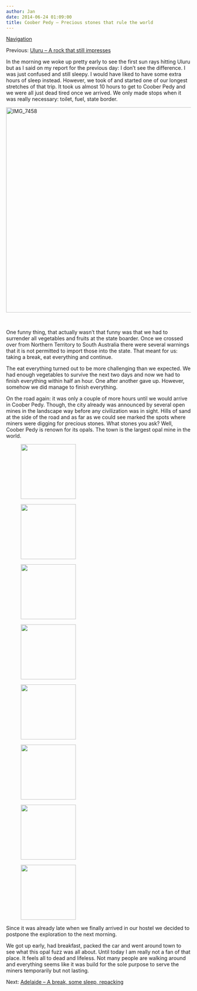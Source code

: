 ```yaml
---
author: Jan
date: 2014-06-24 01:09:00
title: Coober Pedy – Precious stones that rule the world
---
```


[Navigation](https://jan-steinke.de/the-stuart-highway/)

Previous: [Uluru &#8211; A rock that still impresses](https://jan-steinke.de/?p=1092)

In the morning we woke up pretty early to see the first sun rays hitting Uluru but as I said on my report for the previous day: I don&#8217;t see the difference. I was just confused and still sleepy. I would have liked to have some extra hours of sleep instead. However, we took of and started one of our longest stretches of that trip. It took us almost 10 hours to get to Coober Pedy and we were all just dead tired once we arrived. We only made stops when it was really necessary: toilet, fuel, state border.

<img class="alignright size-large wp-image-1407" src="https://jan-steinke.de/wordpress/wp-content/uploads/2016/02/IMG_7458-1024x683.jpg" alt="IMG_7458" width="840" height="560" srcset="https://jan-steinke.de/wordpress/wp-content/uploads/2016/02/IMG_7458-1024x683.jpg 1024w, https://jan-steinke.de/wordpress/wp-content/uploads/2016/02/IMG_7458-300x200.jpg 300w, https://jan-steinke.de/wordpress/wp-content/uploads/2016/02/IMG_7458-768x512.jpg 768w, https://jan-steinke.de/wordpress/wp-content/uploads/2016/02/IMG_7458-1200x800.jpg 1200w" sizes="(max-width: 709px) 85vw, (max-width: 909px) 67vw, (max-width: 1362px) 62vw, 840px" />

&nbsp;

One funny thing, that actually wasn&#8217;t that funny was that we had to surrender all vegetables and fruits at the state boarder. Once we crossed over from Northern Territory to South Australia there were several warnings that it is not permitted to import those into the state. That meant for us: taking a break, eat everything and continue.

The eat everything turned out to be more challenging than we expected. We had enough vegetables to survive the next two days and now we had to finish everything within half an hour. One after another gave up. However, somehow we did manage to finish everything.

On the road again: it was only a couple of more hours until we would arrive in Coober Pedy. Though, the city already was announced by several open mines in the landscape way before any civilization was in sight. Hills of sand at the side of the road and as far as we could see marked the spots where miners were digging for precious stones. What stones you ask? Well, Coober Pedy is renown for its opals. The town is the largest opal mine in the world.

<div id='gallery-6' class='gallery galleryid-1160 gallery-columns-4 gallery-size-thumbnail'>
  <figure class='gallery-item'>

  <div class='gallery-icon landscape'>
    <img width="150" height="150" src="http://jan-steinke.de/wordpress/wp-content/uploads/2016/02/IMG_7509-150x150.jpg" class="attachment-thumbnail size-thumbnail" alt="" />
  </div></figure><figure class='gallery-item'>

  <div class='gallery-icon landscape'>
    <img width="150" height="150" src="http://jan-steinke.de/wordpress/wp-content/uploads/2016/02/IMG_7510-150x150.jpg" class="attachment-thumbnail size-thumbnail" alt="" />
  </div></figure><figure class='gallery-item'>

  <div class='gallery-icon landscape'>
    <img width="150" height="150" src="http://jan-steinke.de/wordpress/wp-content/uploads/2016/02/IMG_7514-150x150.jpg" class="attachment-thumbnail size-thumbnail" alt="" />
  </div></figure><figure class='gallery-item'>

  <div class='gallery-icon landscape'>
    <img width="150" height="150" src="http://jan-steinke.de/wordpress/wp-content/uploads/2016/02/IMG_7516-150x150.jpg" class="attachment-thumbnail size-thumbnail" alt="" />
  </div></figure><figure class='gallery-item'>

  <div class='gallery-icon landscape'>
    <img width="150" height="150" src="http://jan-steinke.de/wordpress/wp-content/uploads/2016/02/IMG_7519-150x150.jpg" class="attachment-thumbnail size-thumbnail" alt="" />
  </div></figure><figure class='gallery-item'>

  <div class='gallery-icon landscape'>
    <img width="150" height="150" src="http://jan-steinke.de/wordpress/wp-content/uploads/2016/02/IMG_7502-150x150.jpg" class="attachment-thumbnail size-thumbnail" alt="" />
  </div></figure><figure class='gallery-item'>

  <div class='gallery-icon landscape'>
    <img width="150" height="150" src="http://jan-steinke.de/wordpress/wp-content/uploads/2016/02/IMG_7488-150x150.jpg" class="attachment-thumbnail size-thumbnail" alt="" />
  </div></figure><figure class='gallery-item'>

  <div class='gallery-icon landscape'>
    <img width="150" height="150" src="http://jan-steinke.de/wordpress/wp-content/uploads/2016/02/IMG_7498-150x150.jpg" class="attachment-thumbnail size-thumbnail" alt="" />
  </div></figure>
</div>

Since it was already late when we finally arrived in our hostel we decided to postpone the exploration to the next morning.

We got up early, had breakfast, packed the car and went around town to see what this opal fuzz was all about. Until today I am really not a fan of that place. It feels all to dead and lifeless. Not many people are walking around and everything seems like it was build for the sole purpose to serve the miners temporarily but not lasting.

Next: [Adelaide – A break, some sleep, repacking](https://jan-steinke.de/?p=1165)
